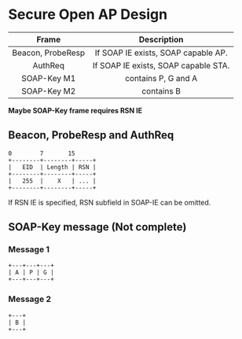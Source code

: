 # Secure Open AP Design

| Frame | Description |
|:-----:|:------:|
| Beacon, ProbeResp | If SOAP IE exists, SOAP capable AP. |
| AuthReq | If SOAP IE exists, SOAP capable STA. |
| SOAP-Key M1 | contains P, G and A |
| SOAP-Key M2 | contains B |

**Maybe SOAP-Key frame requires RSN IE**

## Beacon, ProbeResp and AuthReq

```
0        7       15
+--------+--------+-----+
|   EID  | Length | RSN |
+--------+--------+-----+
|   255  |    X   | ... |
+--------+--------+-----+
```

If RSN IE is specified, RSN subfield in SOAP-IE can be omitted.

## SOAP-Key message (Not complete)

### Message 1

```
+---+---+---+
| A | P | G |
+---+---+---+
```
### Message 2

```
+---+
| B |
+---+
```
